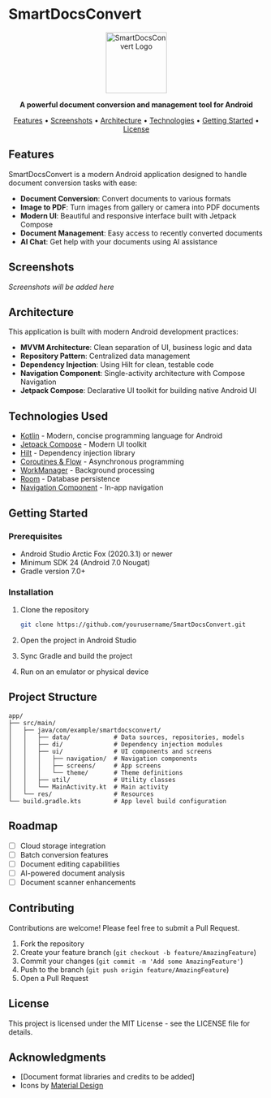 # SmartDocsConvert

<p align="center">
  <img src="app/src/main/res/mipmap-xxxhdpi/ic_launcher_round.png" width="120" alt="SmartDocsConvert Logo"/>
</p>

<p align="center">
  <b>A powerful document conversion and management tool for Android</b>
</p>

<p align="center">
  <a href="#features">Features</a> •
  <a href="#screenshots">Screenshots</a> •
  <a href="#architecture">Architecture</a> •
  <a href="#technologies-used">Technologies</a> •
  <a href="#getting-started">Getting Started</a> •
  <a href="#license">License</a>
</p>

## Features

SmartDocsConvert is a modern Android application designed to handle document conversion tasks with ease:

- **Document Conversion**: Convert documents to various formats
- **Image to PDF**: Turn images from gallery or camera into PDF documents
- **Modern UI**: Beautiful and responsive interface built with Jetpack Compose
- **Document Management**: Easy access to recently converted documents
- **AI Chat**: Get help with your documents using AI assistance

## Screenshots

*Screenshots will be added here*

## Architecture

This application is built with modern Android development practices:

- **MVVM Architecture**: Clean separation of UI, business logic and data
- **Repository Pattern**: Centralized data management
- **Dependency Injection**: Using Hilt for clean, testable code
- **Navigation Component**: Single-activity architecture with Compose Navigation
- **Jetpack Compose**: Declarative UI toolkit for building native Android UI

## Technologies Used

- [Kotlin](https://kotlinlang.org/) - Modern, concise programming language for Android
- [Jetpack Compose](https://developer.android.com/jetpack/compose) - Modern UI toolkit
- [Hilt](https://developer.android.com/training/dependency-injection/hilt-android) - Dependency injection library
- [Coroutines & Flow](https://kotlinlang.org/docs/coroutines-overview.html) - Asynchronous programming
- [WorkManager](https://developer.android.com/topic/libraries/architecture/workmanager) - Background processing
- [Room](https://developer.android.com/jetpack/androidx/releases/room) - Database persistence
- [Navigation Component](https://developer.android.com/guide/navigation) - In-app navigation

## Getting Started

### Prerequisites

- Android Studio Arctic Fox (2020.3.1) or newer
- Minimum SDK 24 (Android 7.0 Nougat)
- Gradle version 7.0+

### Installation

1. Clone the repository
   ```bash
   git clone https://github.com/yourusername/SmartDocsConvert.git
   ```

2. Open the project in Android Studio

3. Sync Gradle and build the project

4. Run on an emulator or physical device

## Project Structure

```
app/
├── src/main/
│   ├── java/com/example/smartdocsconvert/
│   │   ├── data/            # Data sources, repositories, models
│   │   ├── di/              # Dependency injection modules
│   │   ├── ui/              # UI components and screens
│   │   │   ├── navigation/  # Navigation components
│   │   │   ├── screens/     # App screens
│   │   │   └── theme/       # Theme definitions
│   │   ├── util/            # Utility classes
│   │   └── MainActivity.kt  # Main activity
│   └── res/                 # Resources
└── build.gradle.kts         # App level build configuration
```

## Roadmap

- [ ] Cloud storage integration
- [ ] Batch conversion features
- [ ] Document editing capabilities
- [ ] AI-powered document analysis
- [ ] Document scanner enhancements

## Contributing

Contributions are welcome! Please feel free to submit a Pull Request.

1. Fork the repository
2. Create your feature branch (`git checkout -b feature/AmazingFeature`)
3. Commit your changes (`git commit -m 'Add some AmazingFeature'`)
4. Push to the branch (`git push origin feature/AmazingFeature`)
5. Open a Pull Request

## License

This project is licensed under the MIT License - see the LICENSE file for details.

## Acknowledgments

- [Document format libraries and credits to be added]
- Icons by [Material Design](https://material.io/resources/icons/) 